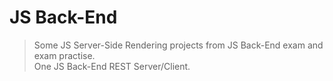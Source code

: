 # JS Back-End

>Some JS Server-Side Rendering projects from JS Back-End exam and exam practise.\
>One JS Back-End REST Server/Client.


